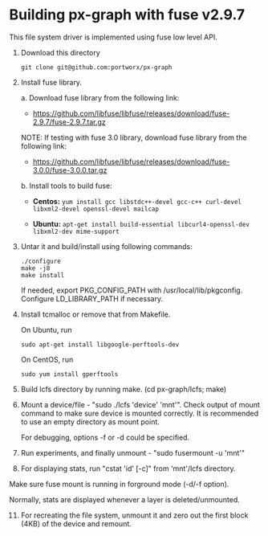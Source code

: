 # Building px-graph with fuse v2.9.7

This file system driver is implemented using fuse low level API.

1. Download this directory

    ```
    git clone git@github.com:portworx/px-graph
    ```

2. Install fuse library.

   a.  Download fuse library from the following link:

   * https://github.com/libfuse/libfuse/releases/download/fuse-2.9.7/fuse-2.9.7.tar.gz

   NOTE: If testing with fuse 3.0 library, download fuse library from the
   following link:

   * https://github.com/libfuse/libfuse/releases/download/fuse-3.0.0/fuse-3.0.0.tar.gz

   b.  Install tools to build fuse:

   * **Centos:** 
     `yum install gcc libstdc++-devel gcc-c++ curl-devel libxml2-devel openssl-devel mailcap`

   * **Ubuntu:**
     `apt-get install build-essential libcurl4-openssl-dev libxml2-dev mime-support`

3. Untar it and build/install using following commands:

    ```
    ./configure
    make -j8
    make install
    ```

   If needed, export PKG_CONFIG_PATH with /usr/local/lib/pkgconfig. Configure LD_LIBRARY_PATH if necessary.

4. Install tcmalloc or remove that from Makefile.

    On Ubuntu, run 

    ```
    sudo apt-get install libgoogle-perftools-dev
    ```

    On CentOS, run

    ```
    sudo yum install gperftools
    ```

5. Build lcfs directory by running make. (cd px-graph/lcfs; make)

6. Mount a device/file - "sudo ./lcfs 'device' 'mnt'". Check output of mount
   command to make sure device is mounted correctly.  It is recommended to use
   an empty directory as mount point.

    For debugging, options -f or -d could be specified.

9. Run experiments, and finally unmount - "sudo fusermount -u 'mnt'"

10. For displaying stats, run "cstat 'id' [-c]" from 'mnt'/lcfs directory.

   Make sure fuse mount is running in forground mode (-d/-f option).

   Normally, stats are displayed whenever a layer is deleted/unmounted.

11. For recreating the file system, unmount it and zero out the first block
    (4KB) of the device and remount.
